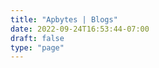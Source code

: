 ```yaml
---
title: "Apbytes | Blogs"
date: 2022-09-24T16:53:44-07:00
draft: false
type: "page"
---
```




